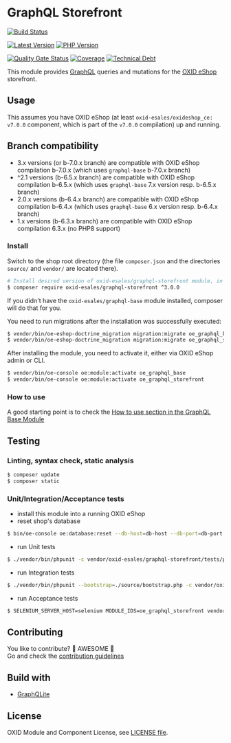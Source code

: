 # GraphQL Storefront

[![Build Status](https://img.shields.io/github/workflow/status/OXID-eSales/graphql-storefront-module/CI?logo=github-actions&style=for-the-badge)](https://github.com/OXID-eSales/graphql-storefront-module/actions)

[![Latest Version](https://img.shields.io/packagist/v/OXID-eSales/graphql-storefront?logo=composer&label=latest&include_prereleases&color=orange)](https://packagist.org/packages/oxid-esales/graphql-storefront)
[![PHP Version](https://img.shields.io/packagist/php-v/oxid-esales/graphql-storefront)](https://github.com/oxid-esales/graphql-storefront-module)

[![Quality Gate Status](https://sonarcloud.io/api/project_badges/measure?project=OXID-eSales_graphql-storefront-module&metric=alert_status)](https://sonarcloud.io/dashboard?id=OXID-eSales_graphql-storefront-module)
[![Coverage](https://sonarcloud.io/api/project_badges/measure?project=OXID-eSales_graphql-storefront-module&metric=coverage)](https://sonarcloud.io/dashboard?id=OXID-eSales_graphql-storefront-module)
[![Technical Debt](https://sonarcloud.io/api/project_badges/measure?project=OXID-eSales_graphql-storefront-module&metric=sqale_index)](https://sonarcloud.io/dashboard?id=OXID-eSales_graphql-storefront-module)

This module provides [GraphQL](https://www.graphql.org) queries and mutations for the [OXID eShop](https://www.oxid-esales.com/) storefront.

## Usage

This assumes you have OXID eShop (at least `oxid-esales/oxideshop_ce: v7.0.0` component, which is part of the `v7.0.0` compilation) up and running.

## Branch compatibility

* 3.x versions (or b-7.0.x branch) are compatible with OXID eShop compilation b-7.0.x (which uses `graphql-base` b-7.0.x branch)
* ^2.1 versions (b-6.5.x branch) are compatible with OXID eShop compilation b-6.5.x (which uses `graphql-base` 7.x version resp. b-6.5.x branch)
* 2.0.x versions (b-6.4.x branch) are compatible with OXID eShop compilation b-6.4.x (which uses `graphql-base` 6.x version resp. b-6.4.x branch)
* 1.x versions (b-6.3.x branch) are compatible with OXID eShop compilation 6.3.x (no PHP8 support)

### Install

Switch to the shop root directory (the file `composer.json` and the directories `source/` and `vendor/` are located there).

```bash
# Install desired version of oxid-esales/graphql-storefront module, in this case - latest released 3.x version
$ composer require oxid-esales/graphql-storefront ^3.0.0
```

If you didn't have the `oxid-esales/graphql-base` module installed, composer will do that for you.

You need to run migrations after the installation was successfully executed:

```bash
$ vendor/bin/oe-eshop-doctrine_migration migration:migrate oe_graphql_base
$ vendor/bin/oe-eshop-doctrine_migration migration:migrate oe_graphql_storefront
```

After installing the module, you need to activate it, either via OXID eShop admin or CLI.

```bash
$ vendor/bin/oe-console oe:module:activate oe_graphql_base
$ vendor/bin/oe-console oe:module:activate oe_graphql_storefront
```

### How to use

A good starting point is to check the [How to use section in the GraphQL Base Module](https://github.com/OXID-eSales/graphql-base-module/#how-to-use)

## Testing

### Linting, syntax check, static analysis

```bash
$ composer update
$ composer static
```

### Unit/Integration/Acceptance tests

- install this module into a running OXID eShop
- reset shop's database
```bash
$ bin/oe-console oe:database:reset --db-host=db-host --db-port=db-port --db-name=db-name --db-user=db-user --db-password=db-password --force
```

- run Unit tests
```bash
$ ./vendor/bin/phpunit -c vendor/oxid-esales/graphql-storefront/tests/phpunit.xml
```

- run Integration tests
```bash
$ ./vendor/bin/phpunit --bootstrap=./source/bootstrap.php -c vendor/oxid-esales/graphql-storefront/tests/phpintegration.xml
```
- run Acceptance tests
```bash
$ SELENIUM_SERVER_HOST=selenium MODULE_IDS=oe_graphql_storefront vendor/bin/codecept run acceptance -c vendor/oxid-esales/graphql-storefront/tests/codeception.yml
```

## Contributing

You like to contribute? 🙌 AWESOME 🙌\
Go and check the [contribution guidelines](CONTRIBUTING.md)

## Build with

- [GraphQLite](https://graphqlite.thecodingmachine.io/)

## License

OXID Module and Component License, see [LICENSE file](LICENSE).
